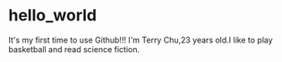 # hello_world
It's my first time to use Github!!!
I'm Terry Chu,23 years old.I like to play basketball and read science fiction.

